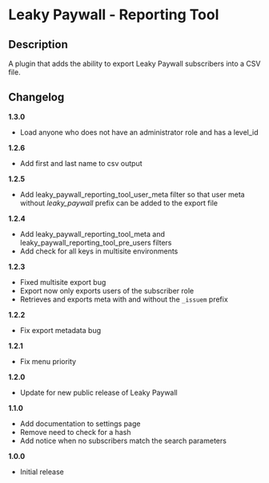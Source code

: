 # Leaky Paywall - Reporting Tool

## Description

A plugin that adds the ability to export Leaky Paywall subscribers into a CSV file.

## Changelog

**1.3.0**
* Load anyone who does not have an administrator role and has a level_id

**1.2.6**
* Add first and last name to csv output

**1.2.5**
* Add leaky_paywall_reporting_tool_user_meta filter so that user meta without _leaky_paywall_ prefix can be added to the export file

**1.2.4**
* Add leaky_paywall_reporting_tool_meta and leaky_paywall_reporting_tool_pre_users filters	
* Add check for all keys in multisite environments

**1.2.3**
* Fixed multisite export bug
* Export now only exports users of the subscriber role
* Retrieves and exports meta with and without the `_issuem` prefix

**1.2.2**
* Fix export metadata bug

**1.2.1**
* Fix menu priority

**1.2.0**
* Update for new public release of Leaky Paywall

**1.1.0**
* Add documentation to settings page
* Remove need to check for a hash
* Add notice when no subscribers match the search parameters

**1.0.0**
* Initial release
